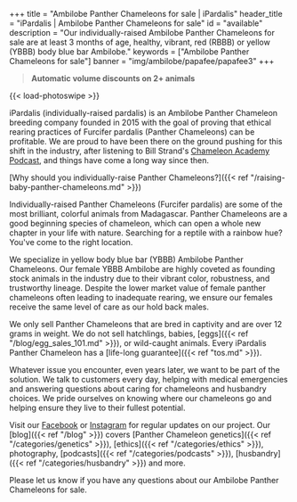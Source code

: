 +++
title = "Ambilobe Panther Chameleons for sale | iPardalis"
header_title = "iPardalis | Ambilobe Panther Chameleons for sale"
id = "available"
description = "Our individually-raised Ambilobe Panther Chameleons for sale are at least 3 months of age, healthy, vibrant, red (RBBB) or yellow (YBBB) body blue bar Ambilobe."
keywords = ["Ambilobe Panther Chameleons for sale"]
banner = "img/ambilobe/papafee/papafee3"
+++

> **Automatic volume discounts on 2+ animals**

{{< load-photoswipe >}}

iPardalis (individually-raised pardalis) is an Ambilobe Panther Chameleon breeding company founded in 2015 with the goal of proving that ethical rearing practices of Furcifer pardalis (Panther Chameleons) can be profitable. We are proud to have been there on the ground pushing for this shift in the industry, after listening to Bill Strand's [Chameleon Academy Podcast](https://chameleonacademy.com/podcasts/), and things have come a long way since then. 

[Why should you individually-raise Panther Chameleons?]({{< ref "/raising-baby-panther-chameleons.md" >}})

Individually-raised Panther Chameleons (Furcifer pardalis) are some of the most brilliant, colorful animals from Madagascar. Panther Chameleons are a good beginning species of chameleon, which can open a whole new chapter in your life with nature. Searching for a reptile with a rainbow hue? You've come to the right location.

We specialize in yellow body blue bar (YBBB) Ambilobe Panther Chameleons. Our female YBBB Ambilobe are highly coveted as founding stock animals in the industry due to their vibrant color, robustness, and trustworthy lineage. Despite the lower market value of female panther chameleons often leading to inadequate rearing, we ensure our females receive the same level of care as our hold back males.

We only sell Panther Chameleons that are bred in captivity and are over 12 grams in weight. We do not sell hatchlings, babies, [eggs]({{< ref "/blog/egg_sales_101.md" >}}), or wild-caught animals. Every iPardalis Panther Chameleon has a [life-long guarantee]({{< ref "tos.md" >}}). 

Whatever issue you encounter, even years later, we want to be part of the solution. We talk to customers every day, helping with medical emergencies and answering questions about caring for chameleons and husbandry choices. We pride ourselves on knowing where our chameleons go and helping ensure they live to their fullest potential. 

Visit our [Facebook](https://www.facebook.com/jonmarkhill) or [Instagram](https://www.instagram.com/ipardalis/) for regular updates on our project. Our [blog]({{< ref "/blog" >}}) covers [Panther Chameleon genetics]({{< ref "/categories/genetics" >}}), [ethics]({{< ref "/categories/ethics" >}}), photography, [podcasts]({{< ref "/categories/podcasts" >}}), [husbandry]({{< ref "/categories/husbandry" >}}) and more.  

Please let us know if you have any questions about our Ambilobe Panther Chameleons for sale.

